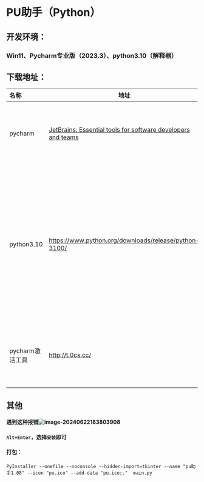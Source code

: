 # PU助手（Python）

## 开发环境：

### 		Win11、Pycharm专业版（2023.3）、python3.10（解释器）

## 下载地址：

| 名称            | 地址                                                         | 备注                                                         |
| :-------------- | ------------------------------------------------------------ | ------------------------------------------------------------ |
| pycharm         | [JetBrains: Essential tools for software developers and teams](https://www.jetbrains.com/) | 官网下载即可，建议2023版本                                   |
| python3.10      | https://www.python.org/downloads/release/python-3100/        | 这是环境解释器，直接安装即可，默认安装会自动被检测为系统环境解释器 |
| pycharm激活工具 | http://t.0cs.cc/                                             | 一键激活，但只支持win版本                                    |

## 其他

#### 遇到这种报错![image-20240622183803908](C:\Users\9277\AppData\Roaming\Typora\typora-user-images\image-20240622183803908.png)

#### `Alt+Enter`，选择`安装`即可

#### 打包：

```shell
PyInstaller --onefile --noconsole --hidden-import=tkinter --name "pu助手1.08" --icon "pu.ico" --add-data "pu.ico;."  main.py
```

